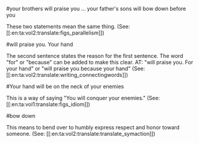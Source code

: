 #your brothers will praise you ... your father's sons will bow down before you

These two statements mean the same thing. (See: [[:en:ta:vol2:translate:figs_parallelism]])

#will praise you. Your hand

The second sentence states the reason for the first sentence. The word "for" or "because" can be added to make this clear. AT: "will praise you. For your hand" or "will praise you because your hand" (See: [[:en:ta:vol2:translate:writing_connectingwords]])

#Your hand will be on the neck of your enemies

This is a way of saying "You will conquer your enemies." (See: [[:en:ta:vol1:translate:figs_idiom]])

#bow down

This means to bend over to humbly express respect and honor toward someone. (See: [[:en:ta:vol2:translate:translate_symaction]])